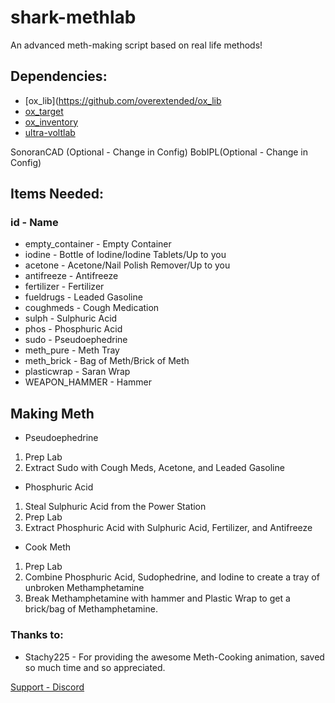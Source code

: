 # shark-methlab
An advanced meth-making script based on real life methods!

## Dependencies:
- [ox_lib](https://github.com/overextended/ox_lib
- [ox_target](https://github.com/overextended/ox_target)
- [ox_inventory](https://github.com/overextended/ox_inventory)
- [ultra-voltlab](https://github.com/ultrahacx/ultra-voltlab)

SonoranCAD (Optional - Change in Config)
BobIPL(Optional - Change in Config)

## Items Needed:

### id - Name
* empty_container - Empty Container
* iodine - Bottle of Iodine/Iodine Tablets/Up to you
* acetone - Acetone/Nail Polish Remover/Up to you
* antifreeze - Antifreeze
* fertilizer - Fertilizer
* fueldrugs - Leaded Gasoline
* coughmeds - Cough Medication
* sulph - Sulphuric Acid
* phos - Phosphuric Acid
* sudo - Pseudoephedrine
* meth_pure - Meth Tray
* meth_brick - Bag of Meth/Brick of Meth
* plasticwrap - Saran Wrap
* WEAPON_HAMMER - Hammer

## Making Meth
- Pseudoephedrine
1. Prep Lab
2. Extract Sudo with Cough Meds, Acetone, and Leaded Gasoline
- Phosphuric Acid
1. Steal Sulphuric Acid from the Power Station
2. Prep Lab
3. Extract Phosphuric Acid with Sulphuric Acid, Fertilizer, and Antifreeze
- Cook Meth
1. Prep Lab 
2. Combine Phosphuric Acid, Sudophedrine, and Iodine to create a tray of unbroken Methamphetamine
3. Break Methamphetamine with hammer and Plastic Wrap to get a brick/bag of Methamphetamine.

### Thanks to:

- Stachy225 - For providing the awesome Meth-Cooking animation, saved so much time and so appreciated.

[Support - Discord](https://discord.gg/mFnNTV2Zce)
